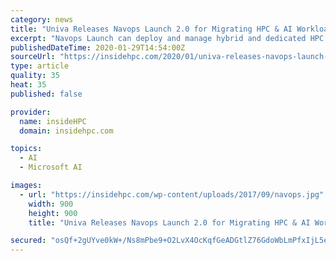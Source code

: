```yaml
---
category: news
title: "Univa Releases Navops Launch 2.0 for Migrating HPC & AI Workloads to the Cloud"
excerpt: "Navops Launch can deploy and manage hybrid and dedicated HPC clusters for thousands of applications, including AI, machine learning, life sciences ... Google Cloud Platform and Microsoft Azure. Automation applets help organizations automate decisions based on real-time cloud and workload-related metrics to scale and manage multi-cloud ..."
publishedDateTime: 2020-01-29T14:54:00Z
sourceUrl: "https://insidehpc.com/2020/01/univa-releases-navops-launch-2-0-for-migrating-hpc-ai-workloads-to-the-cloud/"
type: article
quality: 35
heat: 35
published: false

provider:
  name: insideHPC
  domain: insidehpc.com

topics:
  - AI
  - Microsoft AI

images:
  - url: "https://insidehpc.com/wp-content/uploads/2017/09/navops.jpg"
    width: 900
    height: 900
    title: "Univa Releases Navops Launch 2.0 for Migrating HPC & AI Workloads to the Cloud"

secured: "osQf+2gUYve0kW+/Ns8mPbe9+O2LvX4OcKqfGeADGtlZ76GdoWbLmPfxIjL5eUD87Dfd/RYyAbW/4iVDhKn6YwDg6g/5NUxmmqWQVESPV/qyHjo7Se63OAcviBl41dVFKQT6aw0yMV40tYJ5WCfW+B8qXK1AIXC+w8kHlIvuLtUllDmzyNGqyopuZEkDeCDYnaDgUukREUEp7Hvagu/t3uw2qIxzJzCkZ1/QvF8cr7YnR+ZRn1A8ciqnXwpUWao7fhelOpWoQgRWxZIwAQ6+Z512HrpSGofts5Nwe6K5UjtlmabFNfHxb70CzYcRhSKoakRPFibULgTc5AqbzQbF+JSU5jS8Ties2X2vP9TLOMTUa0skc2juCExKrofef3OAHMSduT24aU1VZW6BKHSFdes0yF8HY+wS4pFgMoLhgSkVX1IG0WLAmxb4peFikJvqDRt78yOj8Kk03K9i4YllQhKW8oX83t4N+gPN5RwyThs=;J9siI3921LVb7XoQC5bLBw=="
---
```


